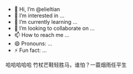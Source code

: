 - 👋 Hi, I’m @elieltian
- 👀 I’m interested in ...
- 🌱 I’m currently learning ...
- 💞️ I’m looking to collaborate on ...
- 📫 How to reach me ...
- 😄 Pronouns: ...
- ⚡ Fun fact: ...

<!---
elieltian/elieltian is a ✨ special ✨ repository because its `README.md` (this file) appears on your GitHub profile.
You can click the Preview link to take a look at your changes.
--->
哈哈哈哈哈
竹杖芒鞋轻胜马，谁怕？一蓑烟雨任平生
